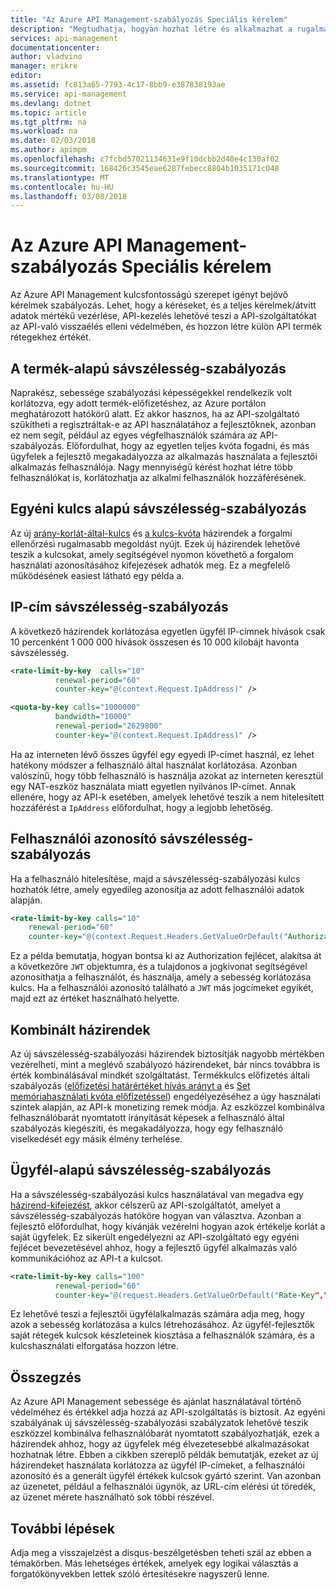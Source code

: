 ```yaml
---
title: "Az Azure API Management-szabályozás Speciális kérelem"
description: "Megtudhatja, hogyan hozhat létre és alkalmazhat a rugalmas kvóta és korlátozza az Azure API-felügyeleti szabályzatok alapján."
services: api-management
documentationcenter: 
author: vladvino
manager: erikre
editor: 
ms.assetid: fc813a65-7793-4c17-8bb9-e387838193ae
ms.service: api-management
ms.devlang: dotnet
ms.topic: article
ms.tgt_pltfrm: na
ms.workload: na
ms.date: 02/03/2018
ms.author: apimpm
ms.openlocfilehash: c7fcbd57021134631e9f10dcbb2d40e4c130af02
ms.sourcegitcommit: 168426c3545eae6287febecc8804b1035171c048
ms.translationtype: MT
ms.contentlocale: hu-HU
ms.lasthandoff: 03/08/2018
---
```

# <a name="advanced-request-throttling-with-azure-api-management"></a>Az Azure API Management-szabályozás Speciális kérelem
Az Azure API Management kulcsfontosságú szerepet igényt bejövő kérelmek szabályozás. Lehet, hogy a kéréseket, és a teljes kérelmek/átvitt adatok mértékű vezérlése, API-kezelés lehetővé teszi a API-szolgáltatókat az API-való visszaélés elleni védelmében, és hozzon létre külön API termék rétegekhez értékét.

## <a name="product-based-throttling"></a>A termék-alapú sávszélesség-szabályozás
Naprakész, sebessége szabályozási képességekkel rendelkezik volt korlátozva, egy adott termék-előfizetéshez, az Azure portálon meghatározott hatókörű alatt. Ez akkor hasznos, ha az API-szolgáltató szűkítheti a regisztráltak-e az API használatához a fejlesztőknek, azonban ez nem segít, például az egyes végfelhasználók számára az API-szabályozás. Előfordulhat, hogy az egyetlen teljes kvóta fogadni, és más ügyfelek a fejlesztő megakadályozza az alkalmazás használata a fejlesztői alkalmazás felhasználója. Nagy mennyiségű kérést hozhat létre több felhasználókat is, korlátozhatja az alkalmi felhasználók hozzáférésének.

## <a name="custom-key-based-throttling"></a>Egyéni kulcs alapú sávszélesség-szabályozás
Az új [arány-korlát-által-kulcs](https://msdn.microsoft.com/library/azure/dn894078.aspx#LimitCallRateByKey) és [a kulcs-kvóta](https://msdn.microsoft.com/library/azure/dn894078.aspx#SetUsageQuotaByKey) házirendek a forgalmi ellenőrzési rugalmasabb megoldást nyújt. Ezek új házirendek lehetővé teszik a kulcsokat, amely segítségével nyomon követhető a forgalom használati azonosításához kifejezések adhatók meg. Ez a megfelelő működésének easiest látható egy példa a. 

## <a name="ip-address-throttling"></a>IP-cím sávszélesség-szabályozás
A következő házirendek korlátozása egyetlen ügyfél IP-címnek hívások csak 10 percenként 1 000 000 hívások összesen és 10 000 kilobájt havonta sávszélesség. 

```xml
<rate-limit-by-key  calls="10"
          renewal-period="60"
          counter-key="@(context.Request.IpAddress)" />

<quota-by-key calls="1000000"
          bandwidth="10000"
          renewal-period="2629800"
          counter-key="@(context.Request.IpAddress)" />
```

Ha az interneten lévő összes ügyfél egy egyedi IP-címet használ, ez lehet hatékony módszer a felhasználó által használat korlátozása. Azonban valószínű, hogy több felhasználó is használja azokat az interneten keresztül egy NAT-eszköz használata miatt egyetlen nyilvános IP-címet. Annak ellenére, hogy az API-k esetében, amelyek lehetővé teszik a nem hitelesített hozzáférést a `IpAddress` előfordulhat, hogy a legjobb lehetőség.

## <a name="user-identity-throttling"></a>Felhasználói azonosító sávszélesség-szabályozás
Ha a felhasználó hitelesítése, majd a sávszélesség-szabályozási kulcs hozhatók létre, amely egyedileg azonosítja az adott felhasználói adatok alapján.

```xml
<rate-limit-by-key calls="10"
    renewal-period="60"
    counter-key="@(context.Request.Headers.GetValueOrDefault("Authorization","").AsJwt()?.Subject)" />
```

Ez a példa bemutatja, hogyan bontsa ki az Authorization fejlécet, alakítsa át a következőre `JWT` objektumra, és a tulajdonos a jogkivonat segítségével azonosíthatja a felhasználót, és használja, amely a sebesség korlátozása kulcs. Ha a felhasználói azonosító található a `JWT` más jogcímeket egyikét, majd ezt az értéket használható helyette.

## <a name="combined-policies"></a>Kombinált házirendek
Az új sávszélesség-szabályozási házirendek biztosítják nagyobb mértékben vezérelheti, mint a meglévő szabályozó házirendeket, bár nincs továbbra is érték kombinálásával mindkét szolgáltatást. Termékkulcs előfizetés általi szabályozás ([előfizetési határértéket hívás arányt a](https://msdn.microsoft.com/library/azure/dn894078.aspx#LimitCallRate) és [Set memóriahasználati kvóta előfizetéssel](https://msdn.microsoft.com/library/azure/dn894078.aspx#SetUsageQuota)) engedélyezéséhez a úgy használati szintek alapján, az API-k monetizing remek módja. Az eszközzel kombinálva felhasználóbarát nyomtatott irányítását képesek a felhasználó által szabályozás kiegészíti, és megakadályozza, hogy egy felhasználó viselkedését egy másik élmény terhelése. 

## <a name="client-driven-throttling"></a>Ügyfél-alapú sávszélesség-szabályozás
Ha a sávszélesség-szabályozási kulcs használatával van megadva egy [házirend-kifejezést](https://msdn.microsoft.com/library/azure/dn910913.aspx), akkor célszerű az API-szolgáltatót, amelyet a sávszélesség-szabályozás hatóköre hogyan van választva. Azonban a fejlesztő előfordulhat, hogy kívánják vezérelni hogyan azok értékelje korlát a saját ügyfelek. Ez sikerült engedélyezni az API-szolgáltató egy egyéni fejlécet bevezetésével ahhoz, hogy a fejlesztő ügyfél alkalmazás való kommunikációhoz az API-t a kulcsot.

```xml
<rate-limit-by-key calls="100"
          renewal-period="60"
          counter-key="@(request.Headers.GetValueOrDefault("Rate-Key",""))"/>
```

Ez lehetővé teszi a fejlesztői ügyfélalkalmazás számára adja meg, hogy azok a sebesség korlátozása a kulcs létrehozásához. Az ügyfél-fejlesztők saját rétegek kulcsok készleteinek kiosztása a felhasználók számára, és a kulcshasználati elforgatása hozzon létre.

## <a name="summary"></a>Összegzés
Az Azure API Management sebessége és ajánlat használatával történő védelméhez és értékkel adja hozzá az API-szolgáltatás is biztosít. Az egyéni szabályának új sávszélesség-szabályozási szabályzatok lehetővé teszik eszközzel kombinálva felhasználóbarát nyomtatott szabályozhatják, ezek a házirendek ahhoz, hogy az ügyfelek még élvezetesebbé alkalmazásokat hozhatnak létre. Ebben a cikkben szereplő példák bemutatják, ezeket az új házirendeket használata korlátozza az ügyfél IP-címeket, a felhasználói azonosító és a generált ügyfél értékek kulcsok gyártó szerint. Van azonban az üzenetet, például a felhasználói ügynök, az URL-cím elérési út töredék, az üzenet mérete használható sok többi részével.

## <a name="next-steps"></a>További lépések
Adja meg a visszajelzést a disqus-beszélgetésben teheti szál az ebben a témakörben. Más lehetséges értékek, amelyek egy logikai választás a forgatókönyvekben lettek szóló értesítésekre nagyszerű lenne.


